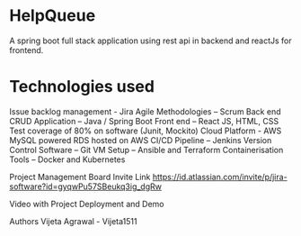 # HelpQueue
A spring boot full stack application using rest api in backend and reactJs for frontend.

# Technologies used

Issue backlog management - Jira
Agile Methodologies – Scrum
Back end CRUD Application – Java / Spring Boot
Front end – React JS, HTML, CSS
Test coverage of 80% on software (Junit, Mockito)
Cloud Platform - AWS
MySQL powered RDS hosted on AWS
CI/CD Pipeline – Jenkins
Version Control Software – Git
VM Setup – Ansible and Terraform
Containerisation Tools – Docker and Kubernetes




Project Management Board Invite Link
https://id.atlassian.com/invite/p/jira-software?id=gyqwPu57SBeukq3ig_dgRw




Video with Project Deployment and Demo


Authors
Vijeta Agrawal - Vijeta1511


